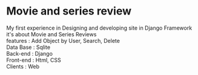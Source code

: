 # Movie and series review
My first experience in Designing and developing site in Django Framework <br />
it's about Movie and Series Reviews  <br />
features : Add Object by User, Search, Delete <br />
Data Base : Sqlite <br />
Back-end : Django <br />
Front-end : Html, CSS <br />
Clients : Web <br />
